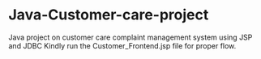 # Java-Customer-care-project
Java project on customer care complaint management system using JSP and JDBC
Kindly run the Customer_Frontend.jsp file for proper flow.
